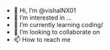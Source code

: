 - 👋 Hi, I’m @vishalNX01
- 👀 I’m interested in ...
- 🌱 I’m currently learning coding/
- 💞️ I’m looking to collaborate on 
- 📫 How to reach me 

<!---
vishalNX01/vishalNX01 is a ✨ special ✨ repository because its `README.md` (this file) appears on your GitHub profile.
You can click the Preview link to take a look at your changes.
--->
